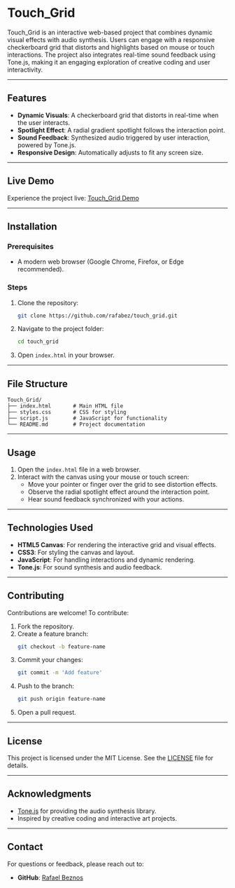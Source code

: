 # Touch_Grid

Touch_Grid is an interactive web-based project that combines dynamic visual effects with audio synthesis. Users can engage with a responsive checkerboard grid that distorts and highlights based on mouse or touch interactions. The project also integrates real-time sound feedback using Tone.js, making it an engaging exploration of creative coding and user interactivity.

---

## Features

- **Dynamic Visuals**: A checkerboard grid that distorts in real-time when the user interacts.
- **Spotlight Effect**: A radial gradient spotlight follows the interaction point.
- **Sound Feedback**: Synthesized audio triggered by user interaction, powered by Tone.js.
- **Responsive Design**: Automatically adjusts to fit any screen size.
---

## Live Demo

Experience the project live: [Touch_Grid Demo](https://rafabeznos.com.br/fx/png_square_grid)

---

## Installation

### Prerequisites
- A modern web browser (Google Chrome, Firefox, or Edge recommended).

### Steps
1. Clone the repository:
   ```bash
   git clone https://github.com/rafabez/touch_grid.git
   ```
2. Navigate to the project folder:
   ```bash
   cd touch_grid
   ```
3. Open `index.html` in your browser.

---

## File Structure

```
Touch_Grid/
├── index.html       # Main HTML file
├── styles.css       # CSS for styling
├── script.js        # JavaScript for functionality
└── README.md        # Project documentation
```

---

## Usage

1. Open the `index.html` file in a web browser.
2. Interact with the canvas using your mouse or touch screen:
   - Move your pointer or finger over the grid to see distortion effects.
   - Observe the radial spotlight effect around the interaction point.
   - Hear sound feedback synchronized with your actions.

---

## Technologies Used

- **HTML5 Canvas**: For rendering the interactive grid and visual effects.
- **CSS3**: For styling the canvas and layout.
- **JavaScript**: For handling interactions and dynamic rendering.
- **Tone.js**: For sound synthesis and audio feedback.

---

## Contributing

Contributions are welcome! To contribute:
1. Fork the repository.
2. Create a feature branch:
   ```bash
   git checkout -b feature-name
   ```
3. Commit your changes:
   ```bash
   git commit -m 'Add feature'
   ```
4. Push to the branch:
   ```bash
   git push origin feature-name
   ```
5. Open a pull request.

---

## License

This project is licensed under the MIT License. See the [LICENSE](LICENSE) file for details.

---

## Acknowledgments

- [Tone.js](https://tonejs.github.io/) for providing the audio synthesis library.
- Inspired by creative coding and interactive art projects.

---

## Contact

For questions or feedback, please reach out to:
- **GitHub**: [Rafael Beznos](https://github.com/rafabez)


